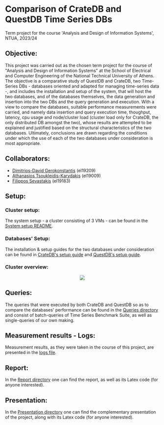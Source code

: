 # Comparison of CrateDB and QuestDB Time Series DBs
Term project for the course 'Analysis and Design of Information Systems', NTUA, 2023/24

## Objective:
This project was carried out as the chosen term project for the course of "Analysis and Design of Information Systems" at the School of Electrical and Computer Engineering of the National Technical University of Athens. The objective is a comparative study of QuestDB and CrateDB, two Time-Series DBs - databases oriented and adapted for managing time-series data -, and includes the installation and setup of the system, that will host the two databases, and of the databases themselves, the data generation and insertion into the two DBs and the query generation and execution. With a view to compare the databases, suitable performance measurements were carried, and namely data insertion and query execution time, thoughput, latency, cpu usage and node/cluster load (cluster load only for CrateDB, the only distributed DB amongst the two), whose results are attempted to be explained and justified based on the structural characteristics of the two databases. Ultimately, conclusions are drawn regarding the conditions under which the use of each of the two databases under consideration is most appropriate.

## Collaborators:
- [Dimitrios-David Gerokonstantis](https://github.com/DimitrisDavidGerokonstantis)  (el19209)
- [Athanasios Tsoukleidis-Karydakis](https://github.com/ThanosTsoukleidis-Karydakis)  (el19009)
- [Filippos Sevastakis](https://github.com/FilipposSevastakis) (el19183)

## Setup:

### Cluster setup:
The system setup - a cluster consisting of 3 VMs - can be found in the [System setup README](./System_setup/README.md).

### Databases' Setup:
The installation & setup guides for the two databases under consideration can be found in [CrateDB's setup guide](/CrateDB/README.md) and [QuestDB's setup guide](/QuestDB/README.md).

### Cluster overview:
<p align="center">
  <img src="https://github.com/FilipposSevastakis/InformationSystems_TermProject/assets/106911339/09703bd0-78d3-4896-b7e5-724c4a30cb77">
</p>


## Queries:
The queries that were executed by both CrateDB and QuestDB so as to compare the databases' performance can be found in the [Queries directory](./Queries) and consist of batch-queries of Time Series Benchmark Suite, as well as single-queries of our own making.

## Measurement results - Logs:
Measurement results, as they were taken in the course of this project, are presented in the [logs file](./logs).

## Report:
In the [Report directory](./Report) one can find the report, as well as its Latex code (for anyone interested).

## Presentation:
In the [Presentation directory](./Presentation) one can find the complementary presentation of the project, along with its Latex code (for anyone interested).
